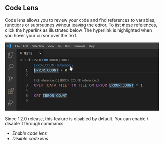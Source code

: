 ## Code Lens

Code lens allows you to review your code and find references to variables, functions or subroutines without leaving the editor.  To list these references, click the hyperlink as illustrated below. The hyperlink is highlighted when you hover your cursor over the text.

![](../img/codelens.png)

Since 1.2.0 release, this feature is disabled by default. You can enable / disable it through commands:

- *Enable code lens*
- *Disable code lens*

